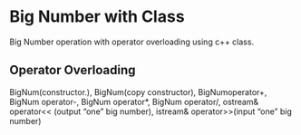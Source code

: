 # Big Number with Class

Big Number operation with operator overloading using c++ class.

## Operator Overloading
BigNum(constructor.), BigNum(copy constructor), BigNumoperator+, BigNum operator-, BigNum operator*, BigNum operator/, 
ostream& operator<< (output “one” big number), istream& operator>>(input “one” big number)
